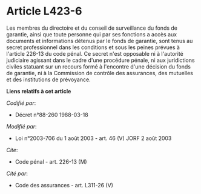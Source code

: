 # Article L423-6

Les membres du directoire et du conseil de surveillance du fonds de garantie, ainsi que toute personne qui par ses fonctions
a accès aux documents et informations détenus par le fonds de garantie, sont tenus au secret professionnel dans les
conditions et sous les peines prévues à l'article 226-13 du code pénal. Ce secret n'est opposable ni à l'autorité judiciaire
agissant dans le cadre d'une procédure pénale, ni aux juridictions civiles statuant sur un recours formé à l'encontre d'une
décision du fonds de garantie, ni à la Commission de contrôle des assurances, des mutuelles et des institutions de
prévoyance.

**Liens relatifs à cet article**

_Codifié par_:

  - Décret n°88-260 1988-03-18

_Modifié par_:

  - Loi n°2003-706 du 1 août 2003 - art. 46 (V) JORF 2 août 2003

_Cite_:

  - Code pénal - art. 226-13 (M)

_Cité par_:

  - Code des assurances - art. L311-26 (V)
